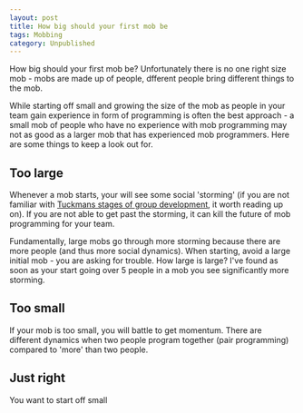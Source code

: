```yaml
---
layout: post
title: How big should your first mob be
tags: Mobbing
category: Unpublished
---
```


How big should your first mob be? Unfortunately there is no one right size mob - mobs are made up of people, dfferent people bring different things to the mob. 

While starting off small and growing the size of the mob as people in your team gain experience in form of programming is often the best approach - a small mob of people who have no experience with mob programming may not as good as a larger mob that has experienced mob programmers. Here are some things to keep a look out for.

## Too large 

Whenever a mob starts, your will see some social 'storming' (if you are not familiar with [Tuckmans stages of group development](http://blog.markpearl.co.za/Tuckmans-Model), it worth reading up on). If you are not able to get past the storming, it can kill the future of mob programming for your team.

Fundamentally, large mobs go through more storming because there are more people (and thus more social dynamics). When starting, avoid a large initial mob - you are asking for trouble. How large is large? I've found as soon as your start going over 5 people in a mob you see significantly more storming.

## Too small 

If your mob is too small, you will battle to get momentum. There are different dynamics when two people program together (pair programming) compared to 'more' than two people. 

## Just right

You want to start off small
